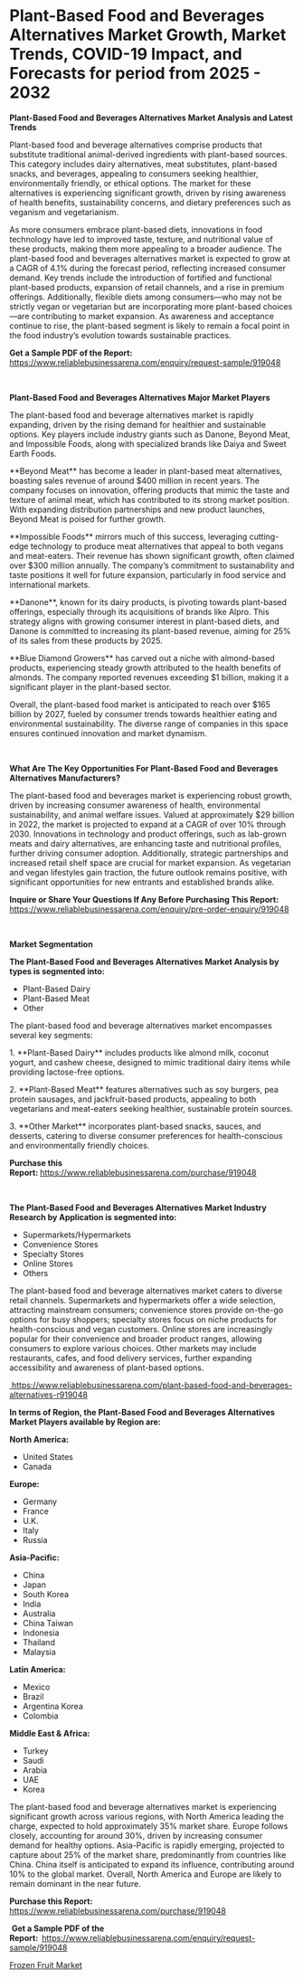 <p><h1>Plant-Based Food and Beverages Alternatives Market Growth, Market Trends, COVID-19 Impact, and Forecasts for period from 2025 - 2032</h1></p><p><strong>Plant-Based Food and Beverages Alternatives Market Analysis and Latest Trends</strong></p>
<p><p>Plant-based food and beverage alternatives comprise products that substitute traditional animal-derived ingredients with plant-based sources. This category includes dairy alternatives, meat substitutes, plant-based snacks, and beverages, appealing to consumers seeking healthier, environmentally friendly, or ethical options. The market for these alternatives is experiencing significant growth, driven by rising awareness of health benefits, sustainability concerns, and dietary preferences such as veganism and vegetarianism.</p><p>As more consumers embrace plant-based diets, innovations in food technology have led to improved taste, texture, and nutritional value of these products, making them more appealing to a broader audience. The plant-based food and beverages alternatives market is expected to grow at a CAGR of 4.1% during the forecast period, reflecting increased consumer demand. Key trends include the introduction of fortified and functional plant-based products, expansion of retail channels, and a rise in premium offerings. Additionally, flexible diets among consumers—who may not be strictly vegan or vegetarian but are incorporating more plant-based choices—are contributing to market expansion. As awareness and acceptance continue to rise, the plant-based segment is likely to remain a focal point in the food industry’s evolution towards sustainable practices.</p></p>
<p><strong>Get a Sample PDF of the Report:&nbsp;</strong> <a href="https://www.reliablebusinessarena.com/enquiry/request-sample/919048?utm_campaign=2279&utm_medium=2&utm_source=Github&utm_content=ia&utm_term=15022025&utm_id=plant-based-food-and-beverages-alternatives">https://www.reliablebusinessarena.com/enquiry/request-sample/919048</a></p>
<p>&nbsp;</p>
<p><strong>Plant-Based Food and Beverages Alternatives Major Market Players</strong></p>
<p><p>The plant-based food and beverage alternatives market is rapidly expanding, driven by the rising demand for healthier and sustainable options. Key players include industry giants such as Danone, Beyond Meat, and Impossible Foods, along with specialized brands like Daiya and Sweet Earth Foods.</p><p>**Beyond Meat** has become a leader in plant-based meat alternatives, boasting sales revenue of around $400 million in recent years. The company focuses on innovation, offering products that mimic the taste and texture of animal meat, which has contributed to its strong market position. With expanding distribution partnerships and new product launches, Beyond Meat is poised for further growth.</p><p>**Impossible Foods** mirrors much of this success, leveraging cutting-edge technology to produce meat alternatives that appeal to both vegans and meat-eaters. Their revenue has shown significant growth, often claimed over $300 million annually. The company’s commitment to sustainability and taste positions it well for future expansion, particularly in food service and international markets.</p><p>**Danone**, known for its dairy products, is pivoting towards plant-based offerings, especially through its acquisitions of brands like Alpro. This strategy aligns with growing consumer interest in plant-based diets, and Danone is committed to increasing its plant-based revenue, aiming for 25% of its sales from these products by 2025.</p><p>**Blue Diamond Growers** has carved out a niche with almond-based products, experiencing steady growth attributed to the health benefits of almonds. The company reported revenues exceeding $1 billion, making it a significant player in the plant-based sector.</p><p>Overall, the plant-based food market is anticipated to reach over $165 billion by 2027, fueled by consumer trends towards healthier eating and environmental sustainability. The diverse range of companies in this space ensures continued innovation and market dynamism.</p></p>
<p>&nbsp;</p>
<p><strong>What Are The Key Opportunities For Plant-Based Food and Beverages Alternatives Manufacturers?</strong></p>
<p><p>The plant-based food and beverages market is experiencing robust growth, driven by increasing consumer awareness of health, environmental sustainability, and animal welfare issues. Valued at approximately $29 billion in 2022, the market is projected to expand at a CAGR of over 10% through 2030. Innovations in technology and product offerings, such as lab-grown meats and dairy alternatives, are enhancing taste and nutritional profiles, further driving consumer adoption. Additionally, strategic partnerships and increased retail shelf space are crucial for market expansion. As vegetarian and vegan lifestyles gain traction, the future outlook remains positive, with significant opportunities for new entrants and established brands alike.</p></p>
<p><strong>Inquire or Share Your Questions If Any Before Purchasing This Report:</strong> <a href="https://www.reliablebusinessarena.com/enquiry/pre-order-enquiry/919048?utm_campaign=2279&utm_medium=2&utm_source=Github&utm_content=ia&utm_term=15022025&utm_id=plant-based-food-and-beverages-alternatives">https://www.reliablebusinessarena.com/enquiry/pre-order-enquiry/919048</a></p>
<p>&nbsp;</p>
<p><strong>Market Segmentation</strong></p>
<p><strong>The Plant-Based Food and Beverages Alternatives Market Analysis by types is segmented into:</strong></p>
<p><ul><li>Plant-Based Dairy</li><li>Plant-Based Meat</li><li>Other</li></ul></p>
<p><p>The plant-based food and beverage alternatives market encompasses several key segments: </p><p>1. **Plant-Based Dairy** includes products like almond milk, coconut yogurt, and cashew cheese, designed to mimic traditional dairy items while providing lactose-free options. </p><p>2. **Plant-Based Meat** features alternatives such as soy burgers, pea protein sausages, and jackfruit-based products, appealing to both vegetarians and meat-eaters seeking healthier, sustainable protein sources. </p><p>3. **Other Market** incorporates plant-based snacks, sauces, and desserts, catering to diverse consumer preferences for health-conscious and environmentally friendly choices.</p></p>
<p><strong>Purchase this Report:&nbsp;</strong><a href="https://www.reliablebusinessarena.com/purchase/919048?utm_campaign=2279&utm_medium=2&utm_source=Github&utm_content=ia&utm_term=15022025&utm_id=plant-based-food-and-beverages-alternatives">https://www.reliablebusinessarena.com/purchase/919048</a></p>
<p>&nbsp;</p>
<p><strong>The Plant-Based Food and Beverages Alternatives Market Industry Research by Application is segmented into:</strong></p>
<p><ul><li>Supermarkets/Hypermarkets</li><li>Convenience Stores</li><li>Specialty Stores</li><li>Online Stores</li><li>Others</li></ul></p>
<p><p>The plant-based food and beverage alternatives market caters to diverse retail channels. Supermarkets and hypermarkets offer a wide selection, attracting mainstream consumers; convenience stores provide on-the-go options for busy shoppers; specialty stores focus on niche products for health-conscious and vegan customers. Online stores are increasingly popular for their convenience and broader product ranges, allowing consumers to explore various choices. Other markets may include restaurants, cafes, and food delivery services, further expanding accessibility and awareness of plant-based options.</p></p>
<p><a href="https://www.reliablebusinessarena.com/plant-based-food-and-beverages-alternatives-r919048?utm_campaign=2279&utm_medium=2&utm_source=Github&utm_content=ia&utm_term=15022025&utm_id=plant-based-food-and-beverages-alternatives">&nbsp;https://www.reliablebusinessarena.com/plant-based-food-and-beverages-alternatives-r919048</a></p>
<p><strong>In terms of Region, the Plant-Based Food and Beverages Alternatives Market Players available by Region are:</strong></p>
<p>
    <p> <strong> North America: </strong>
        <ul>
            <li>United States</li>
            <li>Canada</li>
        </ul>
        </p> 
    <p> <strong> Europe: </strong>
        <ul>
            <li>Germany</li>
            <li>France</li>
            <li>U.K.</li>
            <li>Italy</li>
            <li>Russia</li>
        </ul>
        </p> 
    <p> <strong> Asia-Pacific: </strong>
        <ul>
            <li>China</li>
            <li>Japan</li>
            <li>South Korea</li>
            <li>India</li>
            <li>Australia</li>
            <li>China Taiwan</li>
            <li>Indonesia</li>
            <li>Thailand</li>
            <li>Malaysia</li>
        </ul>
        </p> 
    <p> <strong> Latin America: </strong>
        <ul>
            <li>Mexico</li>
            <li>Brazil</li>
            <li>Argentina Korea</li>
            <li>Colombia</li>
        </ul>
        </p> 
    <p> <strong> Middle East & Africa: </strong>
        <ul>
            <li>Turkey</li>
            <li>Saudi</li>
            <li>Arabia</li>
            <li>UAE</li>
            <li>Korea</li>
        </ul>
    </p>
    </p>
<p><p>The plant-based food and beverage alternatives market is experiencing significant growth across various regions, with North America leading the charge, expected to hold approximately 35% market share. Europe follows closely, accounting for around 30%, driven by increasing consumer demand for healthy options. Asia-Pacific is rapidly emerging, projected to capture about 25% of the market share, predominantly from countries like China. China itself is anticipated to expand its influence, contributing around 10% to the global market. Overall, North America and Europe are likely to remain dominant in the near future.</p></p>
<p><strong>Purchase this Report: </strong><a href="https://www.reliablebusinessarena.com/purchase/919048?utm_campaign=2279&utm_medium=2&utm_source=Github&utm_content=ia&utm_term=15022025&utm_id=plant-based-food-and-beverages-alternatives">https://www.reliablebusinessarena.com/purchase/919048</a></p>
<p>&nbsp;<strong>Get a Sample PDF of the Report:&nbsp;&nbsp;</strong><a href="https://www.reliablebusinessarena.com/enquiry/request-sample/919048?utm_campaign=2279&utm_medium=2&utm_source=Github&utm_content=ia&utm_term=15022025&utm_id=plant-based-food-and-beverages-alternatives">https://www.reliablebusinessarena.com/enquiry/request-sample/919048</a></p>
<p><strong></strong></p>
<p><p><a href="https://github.com/mayabungard8092/Market-Research-Report-List-1/blob/main/frozen-fruit-market.md?utm_campaign=2279&utm_medium=2&utm_source=Github&utm_content=ia&utm_term=15022025&utm_id=plant-based-food-and-beverages-alternatives">Frozen Fruit Market</a></p></p>